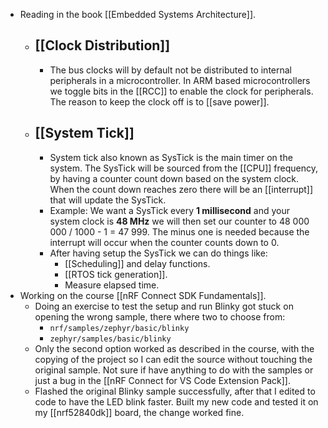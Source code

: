 - Reading in the book [[Embedded Systems Architecture]].
	- ## [[Clock Distribution]]
		- The bus clocks will by default not be distributed to internal peripherals in a microcontroller. In ARM based microcontrollers we toggle bits in the [[RCC]] to enable the clock for peripherals. The reason to keep the clock off is to [[save power]].
	- ## [[System Tick]]
		- System tick also known as SysTick is the main timer on the system. The SysTick will be sourced from the [[CPU]] frequency, by having a counter count down based on the system clock. When the count down reaches zero there will be an [[interrupt]] that will update the SysTick.
		- Example: We want a SysTick every **1 millisecond** and your system clock is **48 MHz** we will then set our counter to 48 000 000 / 1000 - 1 = 47 999. The minus one is needed because the interrupt will occur when the counter counts down to 0.
		- After having setup the SysTick we can do things like:
			- [[Scheduling]] and delay functions.
			- [[RTOS tick generation]].
			- Measure elapsed time.
- Working on the course [[nRF Connect SDK Fundamentals]].
	- Doing an exercise to test the setup and run Blinky got stuck on opening the wrong sample, there where two to choose from:
		- `nrf/samples/zephyr/basic/blinky`
		- `zephyr/samples/basic/blinky`
	- Only the second option worked as described in the course, with the copying of the project so I can edit the source without touching the original sample. Not sure if have anything to do with the samples or just a bug in the [[nRF Connect for VS Code Extension Pack]].
	- Flashed the original Blinky sample successfully, after that I edited to code to have the LED blink faster. Built my new code and tested it on my [[nrf52840dk]] board, the change worked fine.